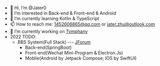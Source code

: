 - 👋 Hi, I’m @Jater0
- 👀 I’m interested in Back-end & Front-end & Android
- 🌱 I’m currently learning Kotlin & TypeScript
- 📫 How to reach me: 1452606865@qq.com or jater.zhu@outlook.com
- 🔭 I’m currently working on [Tymphany](https://www.tymphany.com/)
- 2022 TODO: 
  - BBS System(Full Stack) --- [JForum](https://github.com/Jater0/jforum.git)
    - Back-end(SpringBoot)
    - Front-end(Wechat Mini-Program & Electron.Js)
    - Moblie(Android by Jetpack Compose; IOS by SwiftUI)
